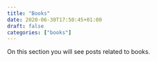 ```yaml
---
title: "Books"
date: 2020-06-30T17:50:45+01:00
draft: false
categories: ["books"]
---
```


On this section you will see posts related to books. 
